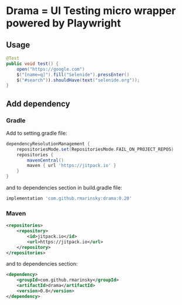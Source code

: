 # Drama = UI Testing micro wrapper powered by Playwright

## Usage

```java
@Test
public void test() {
    open("https://google.com")
    $("[name=q]").fill("Selenide").pressEnter()
    $("#search")).shouldHave(text("selenide.org"));
}
```

## Add dependency

### Gradle

Add to setting.gradle file:

```groovy
dependencyResolutionManagement {
    repositoriesMode.set(RepositoriesMode.FAIL_ON_PROJECT_REPOS)
    repositories {
        mavenCentral()
        maven { url 'https://jitpack.io' }
    }
}
```
and to dependencies section in build.gradle file:
```groovy
implementation 'com.github.rmarinsky:drama:0.20'
```

### Maven

```xml
<repositories>
    <repository> 
        <id>jitpack.io</id>
        <url>https://jitpack.io</url>
    </repository>
</repositories>
```
and to dependencies section:
```xml
<dependency>
    <groupId>com.github.rmarinsky</groupId>
    <artifactId>drama</artifactId>
    <version>0.8</version>
</dependency>
```